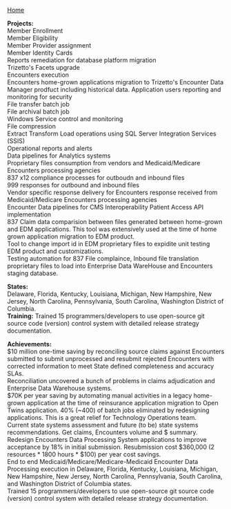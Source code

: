 [Home](https://pmangalapally.github.io/)

**Projects:**  
Member Enrollment  
Member Eligibility  
Member Provider assignment  
Member Identity Cards  
Reports remediation for database platform migration  
Trizetto's Facets upgrade  
Encounters execution  
Encounters home-grown applications migration to Trizetto's Encounter Data Manager prodfuct including historical data. 
Application users reporting and monitoring for security  
File transfer batch job  
File archival batch job    
Windows Service control and monitoring  
File compression  
Extract Transform Load operations using SQL Server Integration Services (SSIS)  
Operational reports and alerts  
Data pipelines for Analytics systems  
Proprietary files consumption from vendors and Medicaid/Medicare Encounters processing agencies  
837 x12 compliance processes for outboudn and inbound files  
999 responses for outbound and inbound files    
Vendor specific response delivery for Encounters response received from Medicaid/Medicare Encounters processing agencies   
Encounter Data pipelines for CMS Interoperability Patient Access API implementation  
837 Claim data comparision between files generated between home-grown and EDM applications. This tool was extensively used at the time of home grown application migration to EDM product.  
Tool to change import id in EDM proprietary files to expidite unit testing EDM  product and customizations.  
Testing automation for 837 File complaince, Inbound file translation proprietary files to load into Enterprise Data WareHouse and Encounters staging database.  

**States:**  
Delaware, Florida, Kentucky, Louisiana, Michigan, New Hampshire, New Jersey, North Carolina, Pennsylvania, South Carolina, Washington District of Columbia.  
**Training:**
Trained 15 programmers/developers to use open-source git source code (version) control system with detailed release strategy documentation.  

**Achievements:**  
$10 million one-time saving by reconciling source claims against Encounters submitted to submit unprocessed and resubmit rejected Encounters with corrected information to meet State defined completeness and accuracy SLAs.  
Reconciliation uncovered a bunch of problems in claims adjudication and Enterprise Data Warehouse systems.  
$70K per year saving by automating manual activities in a legacy home-grown application at the time of reinsurance application migration to Open Twins application.
40% (~400) of batch jobs eliminated by redesigning applications. This is a great relief for Technology Operations team.  
Current state systems assessment and future (to be) state systems recommendations. Get claims, Encounters volume and $ summary.  
Redesign Encounters Data Processing System applications to improve acceptance by 18% in initial submission. Resubmission cost $360,000 (2 resources * 1800 hours * $100) per year cost savings.  
End to end Medicaid/Medicare/Medicare-Medicaid Encounter Data Processing execution in Delaware, Florida, Kentucky, Louisiana, Michigan, New Hampshire, New Jersey, North Carolina, Pennsylvania, South Carolina, and Washington District of Columbia states.  
Trained 15 programmers/developers to use open-source git source code (version) control system with detailed release strategy documentation.  

